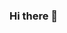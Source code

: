 ### Hi there 👋

<!--
**Dtsayy/Dtsayy** is a ✨ _special_ ✨ repository because its `README.md` (this file) appears on your GitHub profile.

Here are some ideas to get you started:
- 🌱 Hi, I'm Dtsayy  
- 🔭 I’m currently working on Bach Khoa University
- 🌱 I’m currently learning Machine Learning and espectialy I'm interested in Naltural Language Processing
- 👯 I’m looking to collaborate on ...
- 🤔 I’m looking for help with ...
- 💬 Ask me about ...
- 📫 How to reach me: ...
- 😄 Pronouns: ...
- ⚡ Fun fact: ...
-->
